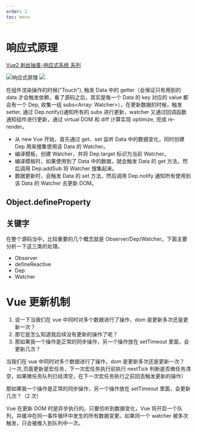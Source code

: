 ```yaml
---
order: 2
toc: menu
---
```


# 响应式原理

[Vue2 剥丝抽茧-响应式系统 系列](https://mp.weixin.qq.com/s/V_fwcLez9MH7FatjKMpOLg)

![响应式原理](https://cn.vuejs.org/images/data.png) ![](https://p3-juejin.byteimg.com/tos-cn-i-k3u1fbpfcp/1c23f770a47243d7a1d25e9e8a5a6482~tplv-k3u1fbpfcp-zoom-crop-mark:1304:1304:1304:734.awebp)

在组件渲染操作的时候("Touch"), 触发 Data 中的 getter（会保证只有用到的 data 才会触发依赖，看了源码之后，其实是每一个 Data 的 key 对应的 value 都会有一个 Dep, 收集一组 subs<Array: Watcher>），在更新数据的时候，触发 setter, 通过 Dep.notify()通知所有的 subs 进行更新，watcher 又通过回调函数通知组件进行更新，通过 virtual DOM 和 diff 计算实现 optimize, 完成 re-render。

- 从 new Vue 开始，首先通过 get、set 监听 Data 中的数据变化，同时创建 Dep 用来搜集使用该 Data 的 Watcher。
- 编译模板，创建 Watcher，并将 Dep.target 标识为当前 Watcher。
- 编译模板时，如果使用到了 Data 中的数据，就会触发 Data 的 get 方法，然后调用 Dep.addSub 将 Watcher 搜集起来。
- 数据更新时，会触发 Data 的 set 方法，然后调用 Dep.notify 通知所有使用到该 Data 的 Watcher 去更新 DOM。

## Object.defineProperty

## 关键字

在整个源码当中，比较重要的几个概念就是 Observer/Dep/Watcher。下面主要分析一下这三类的处理。

- Observer
- defineReactive
- Dep
- Watcher

# Vue 更新机制

1. 说一下当我们在 vue 中同时对多个数据进行了操作，dom 是更新多次还是更新一次？
2. 那它是怎么知道我后续没有更新的操作了呢？
3. 那如果我一个操作是正常的同步操作，另一个操作放在 setTimeout 里面，会更新几次？

当我们在 vue 中同时对多个数据进行了操作，dom 是更新多次还是更新一次？（一次,页面更新是宏任务，下一次宏任务执行前执行 nextTick 判断是否微任务清空，如果微任务队列已经清空，在下一次宏任务执行之前回去触发更新的操作）

那如果我一个操作是正常的同步操作，另一个操作放在 setTimeout 里面，会更新几次？（2 次）

Vue 在更新 DOM 时是异步执行的。只要侦听到数据变化，Vue 将开启一个队列，并缓冲在同一事件循环中发生的所有数据变更。如果同一个 watcher 被多次触发，只会被推入到队列中一次。
